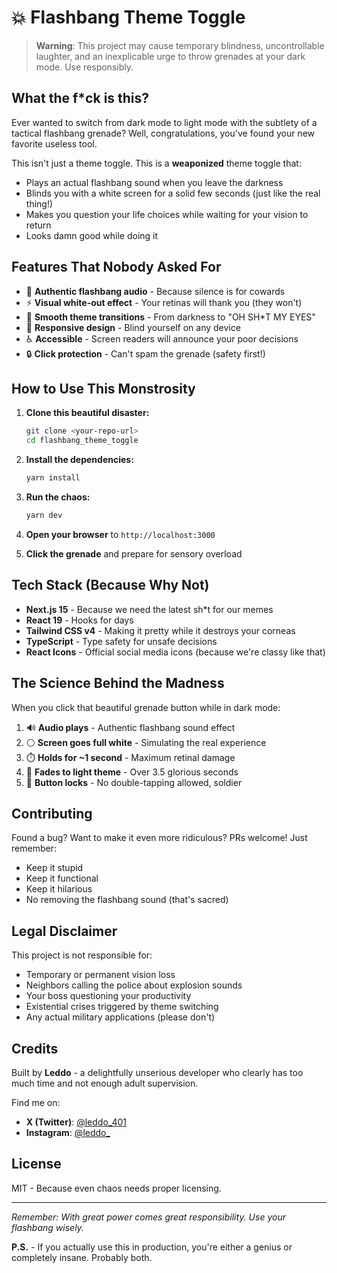 # 💥 Flashbang Theme Toggle

> **Warning**: This project may cause temporary blindness, uncontrollable laughter, and an inexplicable urge to throw grenades at your dark mode. Use responsibly.

## What the f*ck is this?

Ever wanted to switch from dark mode to light mode with the subtlety of a tactical flashbang grenade? Well, congratulations, you've found your new favorite useless tool.

This isn't just a theme toggle. This is a **weaponized** theme toggle that:
- Plays an actual flashbang sound when you leave the darkness
- Blinds you with a white screen for a solid few seconds (just like the real thing!)
- Makes you question your life choices while waiting for your vision to return
- Looks damn good while doing it

## Features That Nobody Asked For

- 🎵 **Authentic flashbang audio** - Because silence is for cowards
- ⚡ **Visual white-out effect** - Your retinas will thank you (they won't)
- 🎨 **Smooth theme transitions** - From darkness to "OH SH*T MY EYES"
- 📱 **Responsive design** - Blind yourself on any device
- ♿ **Accessible** - Screen readers will announce your poor decisions
- 🔒 **Click protection** - Can't spam the grenade (safety first!)

## How to Use This Monstrosity

1. **Clone this beautiful disaster:**
   ```bash
   git clone <your-repo-url>
   cd flashbang_theme_toggle
   ```

2. **Install the dependencies:**
   ```bash
   yarn install
   ```

3. **Run the chaos:**
   ```bash
   yarn dev
   ```

4. **Open your browser** to `http://localhost:3000`

5. **Click the grenade** and prepare for sensory overload

## Tech Stack (Because Why Not)

- **Next.js 15** - Because we need the latest sh*t for our memes
- **React 19** - Hooks for days
- **Tailwind CSS v4** - Making it pretty while it destroys your corneas
- **TypeScript** - Type safety for unsafe decisions
- **React Icons** - Official social media icons (because we're classy like that)

## The Science Behind the Madness

When you click that beautiful grenade button while in dark mode:

1. 🔊 **Audio plays** - Authentic flashbang sound effect
2. ⚪ **Screen goes full white** - Simulating the real experience
3. ⏱️ **Holds for ~1 second** - Maximum retinal damage
4. 🌅 **Fades to light theme** - Over 3.5 glorious seconds
5. 🚫 **Button locks** - No double-tapping allowed, soldier

## Contributing

Found a bug? Want to make it even more ridiculous? PRs welcome! Just remember:

- Keep it stupid
- Keep it functional
- Keep it hilarious
- No removing the flashbang sound (that's sacred)

## Legal Disclaimer

This project is not responsible for:
- Temporary or permanent vision loss
- Neighbors calling the police about explosion sounds
- Your boss questioning your productivity
- Existential crises triggered by theme switching
- Any actual military applications (please don't)

## Credits

Built by **Leddo** - a delightfully unserious developer who clearly has too much time and not enough adult supervision.

Find me on:
- **X (Twitter)**: [@leddo_401](https://x.com/leddo_401)
- **Instagram**: [@leddo_](https://www.instagram.com/leddo_/)

## License

MIT - Because even chaos needs proper licensing.

---

*Remember: With great power comes great responsibility. Use your flashbang wisely.*

**P.S.** - If you actually use this in production, you're either a genius or completely insane. Probably both.